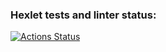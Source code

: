 ### Hexlet tests and linter status:
[![Actions Status](https://github.com/Shablii/php-project-lvl2/workflows/hexlet-check/badge.svg)](https://github.com/Shablii/php-project-lvl2/actions)